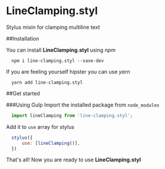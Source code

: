 # LineClamping.styl
Stylus mixin for clamping multiline text

##Installation

You can install **LineClamping.styl** using *npm*

```
  npm i line-clamping.styl --save-dev
```

If you are feeling yourself hipster you can use *yarn*

```
  yarn add line-clamping.styl
```

##Get started

###Using Gulp
Import the installed package from `node_modules`

```javascript
  import lineClamping from 'line-clamping.styl';
```

Add it to `use` array for stylus

```javascript
  stylus({
      use: [lineClamping()],
  })
```

That's all! Now you are ready to use **LineClamping.styl**
